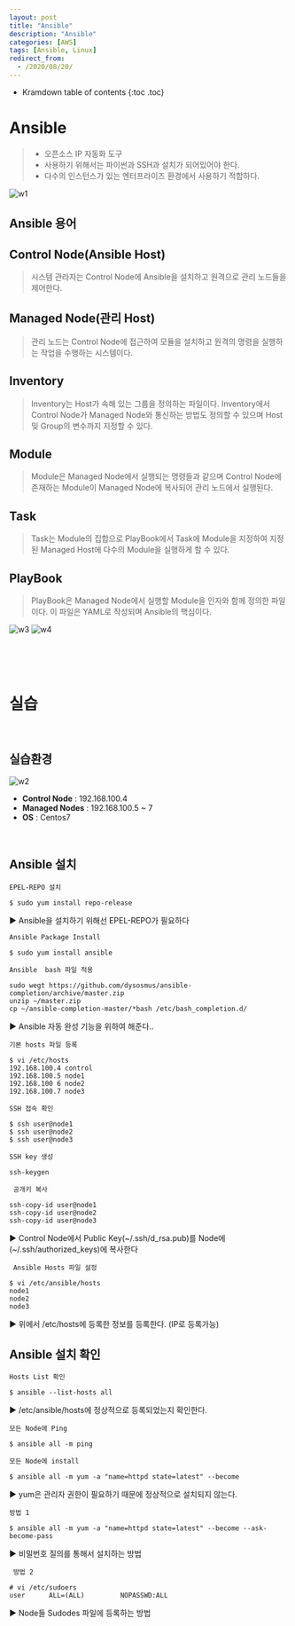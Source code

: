 ```yaml
---
layout: post
title: "Ansible"
description: "Ansible"
categories: [AWS]
tags: [Ansible, Linux]
redirect_from:
  - /2020/08/20/
---
```


* Kramdown table of contents
{:toc .toc}


# Ansible
> - 오픈소스 IP 자동화 도구   
> - 사용하기 위해서는 파이썬과 SSH과 설치가 되어있어야 한다.   
> - 다수의 인스턴스가 있는 엔터프라이즈 환경에서 사용하기 적합하다.

![w1](https://user-images.githubusercontent.com/69279022/90725238-d450fc00-e2fa-11ea-8d4d-c504b7ecce42.png)



## Ansible 용어

## Control Node(Ansible Host)
> 시스템 관라자는 Control Node에 Ansible을 설치하고 원격으로 관리 노드들을 제어한다.    

## Managed Node(관리 Host)
> 관리 노드는 Control Node에 접근하여 모듈을 설치하고 원격의 명령을 실행하는 작업을 수행하는 시스템이다.   

## Inventory
> Inventory는 Host가 속해 있는 그룹을 정의하는 파일이다. Inventory에서 Control Node가 Managed Node와 통신하는 방법도 정의할 수 있으며 Host 및 Group의 변수까지 지정할 수 있다.   

## Module
> Module은 Managed Node에서 실행되는 명령들과 같으며 Control Node에 존재하는 Module이 Managed Node에 복사되어 관리 노드에서 실행된다.   

## Task
> Task는 Module의 집합으로 PlayBook에서 Task에 Module을 지정하여 지정된 Managed Host에 다수의 Module을 실행하게 할 수 있다.   

## PlayBook
> PlayBook은 Managed Node에서 실행할 Module을 인자와 함께 정의한 파일이다. 이 파일은 YAML로 작성되며 Ansible의 핵심이다.

![w3](https://user-images.githubusercontent.com/69279022/90748889-b771f400-e30d-11ea-8910-79486df2e186.png)
![w4](https://user-images.githubusercontent.com/69279022/90748893-b8a32100-e30d-11ea-8d63-a1589eb0750b.png)



<br>
<br>
<br>

# 실습

<br>

## 실습환경

![w2](https://user-images.githubusercontent.com/69279022/90725757-9ef8de00-e2fb-11ea-8632-0fb7fc44b9ff.png)

- **Control Node** : 192.168.100.4
- **Managed Nodes** : 192.168.100.5 ~ 7 
- **OS** : Centos7

<br>

## Ansible 설치


` EPEL-REPO 설치 `
~~~
$ sudo yum install repo-release
~~~
▶ Ansible을 설치하기 위해선 EPEL-REPO가 필요하다

` Ansible Package Install `
~~~
$ sudo yum install ansible
~~~

` Ansible  bash 파일 적용 `
~~~
sudo wegt https://github.com/dysosmus/ansible-completion/archive/master.zip
unzip ~/master.zip
cp ~/ansible-completion-master/*bash /etc/bash_completion.d/
~~~
▶ Ansible 자동 완성 기능을 위하여 해준다..

` 기본 hosts 파일 등록 `
~~~
$ vi /etc/hosts
192.168.100.4 control
192.168.100.5 node1
192.168.100 6 node2
192.168.100.7 node3
~~~

` SSH 접속 확인 `
~~~
$ ssh user@node1
$ ssh user@node2
$ ssh user@node3
~~~ 

` SSH key 생성 `
~~~
ssh-keygen
~~~

` 공개키 복사`
~~~
ssh-copy-id user@node1
ssh-copy-id user@node2
ssh-copy-id user@node3
~~~
▶ Control Node에서 Public Key(~/.ssh/d_rsa.pub)를 Node에(~/.ssh/authorized_keys)에 복사한다

` Ansible Hosts 파일 설정`
~~~
$ vi /etc/ansible/hosts
node1
node2
node3
~~~
▶ 위에서 /etc/hosts에 등록한 정보를 등록한다. (IP로 등록가능)

## Ansible 설치 확인

` Hosts List 확인 `
~~~
$ ansible --list-hosts all
~~~
▶  /etc/ansible/hosts에 정상적으로 등록되었는지 확인한다.

` 모든 Node에 Ping `
~~~
$ ansible all -m ping
~~~

` 모든 Node에 install `
~~~
$ ansible all -m yum -a "name=httpd state=latest" --become
~~~
▶  yum은 관리자 권한이 필요하기 때문에 정상적으로 설치되지 않는다.

` 방법 1 `
~~~
$ ansible all -m yum -a "name=httpd state=latest" --become --ask-become-pass
~~~
▶  비밀번호 질의를 통해서 설치하는 방법

` 방법 2`
~~~
# vi /etc/sudoers
user      ALL=(ALL)         NOPASSWD:ALL
~~~
▶  Node들 Sudodes 파일에 등록하는 방법
